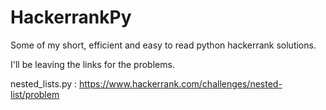 # HackerrankPy

Some of my short, efficient and easy to read python hackerrank solutions.

I'll be leaving the links for the problems. 

nested_lists.py : https://www.hackerrank.com/challenges/nested-list/problem

